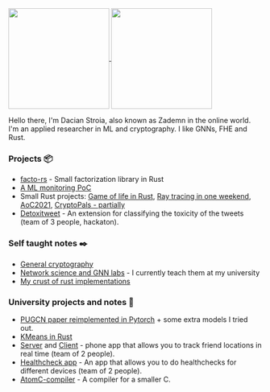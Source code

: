 <a href="https://github.com/anuraghazra/github-readme-stats">
  <img align="center" height = "200px" src="https://github-readme-stats.vercel.app/api/top-langs/?username=zademn&theme=tokyonight&hide=jupyter%20notebook&langs_count=4" />
</a>
<a href="https://github.com/anuraghazra/convoychat">
  <img align="center" height = "200px" src="https://github-readme-stats.vercel.app/api?username=Zademn&show_icons=true&theme=tokyonight" />
</a>

Hello there, I'm Dacian Stroia, also known as Zademn in the online world. I'm an applied researcher in ML and cryptography. I like GNNs, FHE and Rust.

### Projects :package:
- [facto-rs](https://github.com/zademn/fourq-rust) - Small factorization library in Rust
- [A ML monitoring PoC](https://github.com/zademn/mnist-mlops-learning)
- Small Rust projects: [Game of life in Rust](https://github.com/zademn/game-of-life-rust), [Ray tracing in one weekend](https://github.com/zademn/rust-rayt-weekend), [AoC2021](https://github.com/zademn/advent-of-rust-2021), [CryptoPals - partially](https://github.com/zademn/CryptoPalsRust)
- [Detoxitweet](https://github.com/DeluxeOwl/detoxifier-extension) - An extension for classifying the toxicity of the tweets (team of 3 people, hackaton). 
### Self taught notes :black_nib:
- [General cryptography](https://github.com/zademn/EverythingCrypto) 
- [Network science and GNN labs](https://github.com/zademn/netsci-labs) - I currently teach them at my university
- [My crust of rust implementations](https://github.com/zademn/crust-of-rust-learning)

### University projects and notes :school:
- [PUGCN paper reimplemented in Pytorch](https://github.com/zademn/PU-GCN-pytorch) + some extra models I tried out.
- [KMeans in Rust](https://github.com/zademn/big-data-analysis)
- [Server](https://github.com/DeluxeOwl/findmefindyou-server) and [Client](https://github.com/DeluxeOwl/findmefindyou-client) - phone app that allows you to track friend locations in real time (team of 2 people). 
- [Healthcheck app](https://github.com/zademn/IC2021) - An app that allows you to do healthchecks for different devices (team of 2 people). 
- [AtomC-compiler](https://github.com/zademn/AtomC-compiler) - A compiler for a smaller C.

<!--
**zademn/zademn** is a ✨ _special_ ✨ repository because its `README.md` (this file) appears on your GitHub profile.

Here are some ideas to get you started:

- 🔭 I’m currently working on ...
- 🌱 I’m currently learning ...
- 👯 I’m looking to collaborate on ...
- 🤔 I’m looking for help with ...
- 💬 Ask me about ...
- 📫 How to reach me: ...
- 😄 Pronouns: ...
- ⚡ Fun fact: ...
-->
